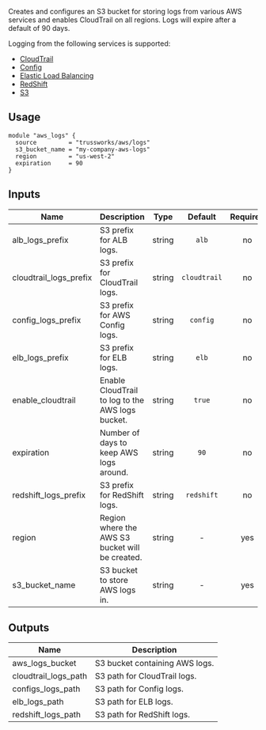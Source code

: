 Creates and configures an S3 bucket for storing logs from various AWS
services and enables CloudTrail on all regions. Logs will expire after a
default of 90 days.

Logging from the following services is supported:

* [CloudTrail](https://aws.amazon.com/cloudtrail/)
* [Config](https://aws.amazon.com/config/)
* [Elastic Load Balancing](https://aws.amazon.com/elasticloadbalancing/)
* [RedShift](https://aws.amazon.com/redshift/)
* [S3](https://aws.amazon.com/s3/)

## Usage

    module "aws_logs" {
      source         = "trussworks/aws/logs"
      s3_bucket_name = "my-company-aws-logs"
      region         = "us-west-2"
      expiration     = 90
    }


## Inputs

| Name | Description | Type | Default | Required |
|------|-------------|:----:|:-----:|:-----:|
| alb_logs_prefix | S3 prefix for ALB logs. | string | `alb` | no |
| cloudtrail_logs_prefix | S3 prefix for CloudTrail logs. | string | `cloudtrail` | no |
| config_logs_prefix | S3 prefix for AWS Config logs. | string | `config` | no |
| elb_logs_prefix | S3 prefix for ELB logs. | string | `elb` | no |
| enable_cloudtrail | Enable CloudTrail to log to the AWS logs bucket. | string | `true` | no |
| expiration | Number of days to keep AWS logs around. | string | `90` | no |
| redshift_logs_prefix | S3 prefix for RedShift logs. | string | `redshift` | no |
| region | Region where the AWS S3 bucket will be created. | string | - | yes |
| s3_bucket_name | S3 bucket to store AWS logs in. | string | - | yes |

## Outputs

| Name | Description |
|------|-------------|
| aws_logs_bucket | S3 bucket containing AWS logs. |
| cloudtrail_logs_path | S3 path for CloudTrail logs. |
| configs_logs_path | S3 path for Config logs. |
| elb_logs_path | S3 path for ELB logs. |
| redshift_logs_path | S3 path for RedShift logs. |

